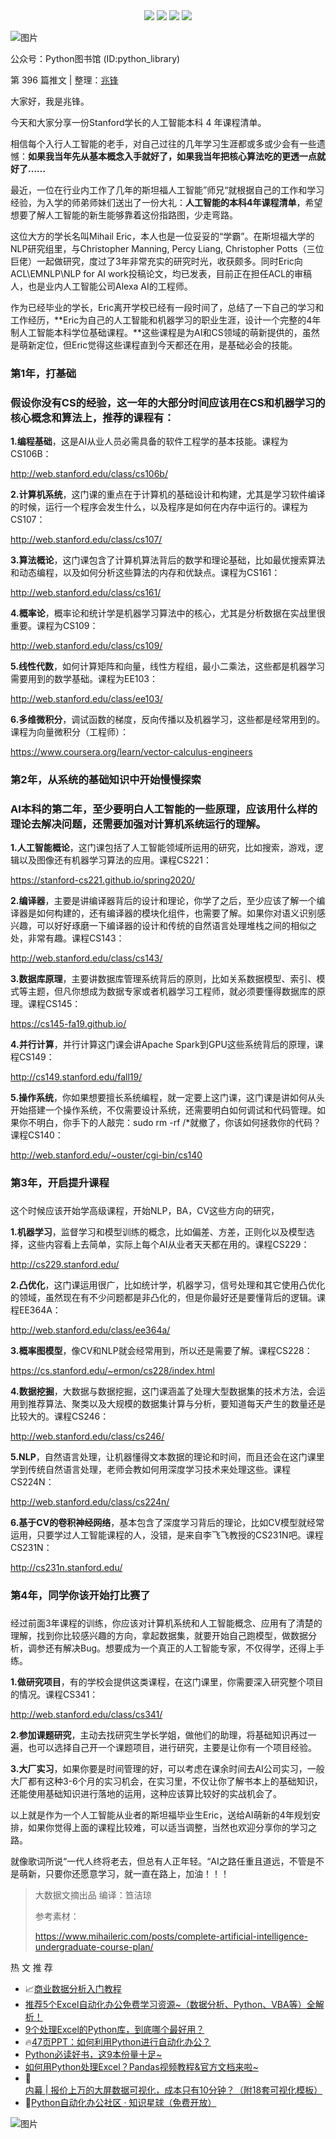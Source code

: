 <div align="center">
    <a href="https://github.com/zhaofeng092/python_auto_office"> <img src="https://badgen.net/badge/Github/%E7%A8%8B%E5%BA%8F%E5%91%98?icon=github&color=red"></a>
    <a href="https://mp.weixin.qq.com/s/xkZSp3606rTPN_JbLT3hSQ"> <img src="https://badgen.net/badge/follow/%E5%85%AC%E4%BC%97%E5%8F%B7?icon=rss&color=green"></a>
    <a href="https://space.bilibili.com/259649365"> <img src="https://badgen.net/badge/pick/B%E7%AB%99?icon=dependabot&color=blue"></a>
    <a href="https://mp.weixin.qq.com/s/wx-JkgOUoJhb-7ZESxl93w"> <img src="https://badgen.net/badge/join/%E4%BA%A4%E6%B5%81%E7%BE%A4?icon=atom&color=yellow"></a>
</div>

![图片](https://img-blog.csdnimg.cn/img_convert/b9a94aabf43c2f3c81aa052bb82d999d.png)

公众号：Python图书馆 (ID:python_library)

第 396 篇推文 | 整理：[兆锋](http://mp.weixin.qq.com/s?__biz=MzI2Nzg5MjgyNg==&mid=2247485212&idx=2&sn=4ecc5c315092ca6fc47bdb0cebeaca75&chksm=eaf6a629dd812f3fcb1d57ca0d342bfb4d9a62b8232614e01c841a3ad73e46de13dd1b8051f7&scene=21#wechat_redirect)





大家好，我是兆锋。

今天和大家分享一份Stanford学长的人工智能本科 4 年课程清单。



相信每个入行人工智能的老手，对自己过往的几年学习生涯都或多或少会有一些遗憾：**如果我当年先从基本概念入手就好了，如果我当年把核心算法吃的更透一点就好了……**



最近，一位在行业内工作了几年的斯坦福人工智能”师兄“就根据自己的工作和学习经验，为入学的师弟师妹们送出了一份大礼：**人工智能的本科4年课程清单**，希望想要了解人工智能的新生能够靠着这份指路图，少走弯路。



这位大方的学长名叫Mihail Eric，本人也是一位妥妥的“学霸”。在斯坦福大学的NLP研究组里，与Christopher Manning, Percy Liang, Christopher Potts（三位巨佬）一起做研究，度过了3年非常充实的研究时光，收获颇多。同时Eric向ACL\EMNLP\NLP for AI work投稿论文，均已发表，目前正在担任ACL的审稿人，也是业内人工智能公司Alexa AI的工程师。



作为已经毕业的学长，Eric离开学校已经有一段时间了，总结了一下自己的学习和工作经历，**Eric为自己的人工智能和机器学习的职业生涯，设计一个完整的4年制人工智能本科学位基础课程。**这些课程是为AI和CS领域的萌新提供的，虽然是萌新定位，但Eric觉得这些课程直到今天都还在用，是基础必会的技能。



### 第1年，打基础

###  

### 假设你没有CS的经验，这一年的大部分时间应该用在CS和机器学习的核心概念和算法上，推荐的课程有： 



**1.编程基础**，这是AI从业人员必需具备的软件工程学的基本技能。课程为CS106B：

http://web.stanford.edu/class/cs106b/



**2.计算机系统**，这门课的重点在于计算机的基础设计和构建，尤其是学习软件编译的时候，运行一个程序会发生什么，以及程序是如何在内存中运行的。课程为CS107：

http://web.stanford.edu/class/cs107/



**3.算法概论**，这门课包含了计算机算法背后的数学和理论基础，比如最优搜索算法和动态编程，以及如何分析这些算法的内存和优缺点。课程为CS161：

http://web.stanford.edu/class/cs161/



**4.概率论**，概率论和统计学是机器学习算法中的核心，尤其是分析数据在实战里很重要。课程为CS109：

http://web.stanford.edu/class/cs109/



**5.线性代数**，如何计算矩阵和向量，线性方程组，最小二乘法，这些都是机器学习需要用到的数学基础。课程为EE103：

http://web.stanford.edu/class/ee103/



**6.多维微积分**，调试函数的梯度，反向传播以及机器学习，这些都是经常用到的。课程为向量微积分（工程师）：

https://www.coursera.org/learn/vector-calculus-engineers



### 第2年，从系统的基础知识中开始慢慢探索

###  

### AI本科的第二年，至少要明白人工智能的一些原理，应该用什么样的理论去解决问题，还需要加强对计算机系统运行的理解。 



**1.人工智能概论**，这门课包括了人工智能领域所运用的研究，比如搜索，游戏，逻辑以及图像还有机器学习算法的应用。课程CS221：

https://stanford-cs221.github.io/spring2020/



**2.编译器**，主要是讲编译器背后的设计和理论，你学了之后，至少应该了解一个编译器是如何构建的，还有编译器的模块化组件，也需要了解。如果你对语义识别感兴趣，可以好好琢磨一下编译器的设计和传统的自然语言处理堆栈之间的相似之处，非常有趣。课程CS143：

http://web.stanford.edu/class/cs143/



**3.数据库原理**，主要讲数据库管理系统背后的原则，比如关系数据模型、索引、模式等主题，但凡你想成为数据专家或者机器学习工程师，就必须要懂得数据库的原理。课程CS145：

https://cs145-fa19.github.io/



**4.并行计算**，并行计算这门课会讲Apache Spark到GPU这些系统背后的原理，课程CS149：

http://cs149.stanford.edu/fall19/



**5.操作系统**，你如果想要擅长系统编程，就一定要上这门课，这门课是讲如何从头开始搭建一个操作系统，不仅需要设计系统，还需要明白如何调试和代码管理。如果你不明白，你手下的人敲完：sudo rm -rf /*就撤了，你该如何拯救你的代码？课程CS140：

http://web.stanford.edu/~ouster/cgi-bin/cs140



### 第3年，开启提升课程

###  

这个时候应该开始学高级课程，开始NLP，BA，CV这些方向的研究，



**1.机器学习**，监督学习和模型训练的概念，比如偏差、方差，正则化以及模型选择，这些内容看上去简单，实际上每个AI从业者天天都在用的。课程CS229：

http://cs229.stanford.edu/



**2.凸优化**，这门课运用很广，比如统计学，机器学习，信号处理和其它使用凸优化的领域，虽然现在有不少问题都是非凸化的，但是你最好还是要懂背后的逻辑。课程EE364A：

http://web.stanford.edu/class/ee364a/



**3.概率图模型**，像CV和NLP就会经常用到，所以还是需要了解。课程CS228：

https://cs.stanford.edu/~ermon/cs228/index.html



**4.数据挖掘**，大数据与数据挖掘，这门课涵盖了处理大型数据集的技术方法，会运用到推荐算法、聚类以及大规模的数据集计算与分析，要知道每天产生的数量还是比较大的。课程CS246：

http://web.stanford.edu/class/cs246/



**5.NLP**，自然语言处理，让机器懂得文本数据的理论和时间，而且还会在这门课里学到传统自然语言处理，老师会教如何用深度学习技术来处理这些。课程CS224N：

http://web.stanford.edu/class/cs224n/



**6.基于CV的卷积神经网络**，基本包含了深度学习背后的理论，比如CV模型就经常运用，只要学过人工智能课程的人，没错，是来自李飞飞教授的CS231N吧。课程CS231N：

http://cs231n.stanford.edu/



### 第4年，同学你该开始打比赛了

###  

经过前面3年课程的训练，你应该对计算机系统和人工智能概念、应用有了清楚的理解，找到你比较感兴趣的方向，拿起数据集，就要开始自己跑模型，做数据分析，调参还有解决Bug。想要成为一个真正的人工智能专家，不仅得学，还得上手练。



**1.做研究项目**，有的学校会提供这类课程，在这门课里，你需要深入研究整个项目的情况。课程CS341：

http://web.stanford.edu/class/cs341/



**2.参加课题研究**，主动去找研究生学长学姐，做他们的助理，将基础知识再过一遍，也可以选择自己开一个课题项目，进行研究，主要是让你有一个项目经验。



**3.大厂实习**，如果你要是时间管理的好，可以考虑在课余时间去AI公司实习，一般大厂都有这种3-6个月的实习机会，在实习里，不仅让你了解书本上的基础知识，还能使用基础知识进行落地的运用，这种应该算比较好的实战机会了。



以上就是作为一个人工智能从业者的斯坦福毕业生Eric，送给AI萌新的4年规划安排，如果你觉得上面的课程比较难，可以适当调整，当然也欢迎分享你的学习之路。



就像歌词所说“一代人终将老去，但总有人正年轻。“AI之路任重且道远，不管是不是萌新，只要你还愿意学习，就一直在路上，加油！！！





> 大数据文摘出品 编译：笪洁琼
>
> 参考素材：
>
> https://www.mihaileric.com/posts/complete-artificial-intelligence-undergraduate-course-plan/






 热 文 推 荐 
- 📈[商业数据分析入门教程](https://mp.weixin.qq.com/s/rJVy8DLIdqdyjMPY1SHpag)
- [推荐5个Excel自动化办公免费学习资源~（数据分析、Python、VBA等）全解析！](https://mp.weixin.qq.com/s/4usm_fybBpIw3K6f6ceMSA)
- [9个处理Excel的Python库，到底哪个最好用？](https://mp.weixin.qq.com/s/wf0jN2TBObKiTrpQSKsyVw)
- 🔥[47页PPT：如何利用Python进行自动化办公？](https://mp.weixin.qq.com/s/k4opXSWsgjBGpu8aUVetSw)
- [Python必读好书，这9本份量十足~](https://mp.weixin.qq.com/s/5YTIsyGj0ut5JA8apddVbQ)
- [如何用Python处理Excel？Pandas视频教程&官方文档来啦~](https://mp.weixin.qq.com/s/v8GdZ1YpVSy-bwRZyo2n1g)
- 🚀[内幕 | 报价上万的大屏数据可视化，成本只有10分钟？（附18套可视化模板）](https://mp.weixin.qq.com/s/vyRPVdtDIKb6lu845BRhFA)
- 🚸[Python自动化办公社区 · 知识星球（免费开放）](https://t.zsxq.com/Yj6yR3j)


![图片](https://img-blog.csdnimg.cn/img_convert/9f9ea5e5338cbbfda46b8230d5fcf21e.png)
